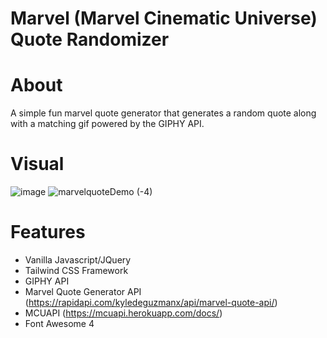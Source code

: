 # Marvel (Marvel Cinematic Universe) Quote Randomizer

# About
A simple fun marvel quote generator that generates a random quote along with a matching gif powered by the GIPHY API. 
# Visual
![image](https://user-images.githubusercontent.com/105891447/185516309-a7d91290-367a-4016-a491-2a03979484c6.png)
![marvelquoteDemo (-4)](https://user-images.githubusercontent.com/105891447/185814609-ab53c3ec-ad1d-4bb3-aac8-1271c96fe244.gif)


# Features
- Vanilla Javascript/JQuery
- Tailwind CSS Framework
- GIPHY API
- Marvel Quote Generator API (https://rapidapi.com/kyledeguzmanx/api/marvel-quote-api/)
- MCUAPI (https://mcuapi.herokuapp.com/docs/)
- Font Awesome 4
